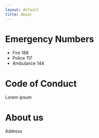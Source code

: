 ```yaml
---
layout: default
title: About
---
```


# Emergency Numbers

- Fire 188
- Police 117
- Ambulance 144


# Code of Conduct

Lorem ipsum

# About us

Address